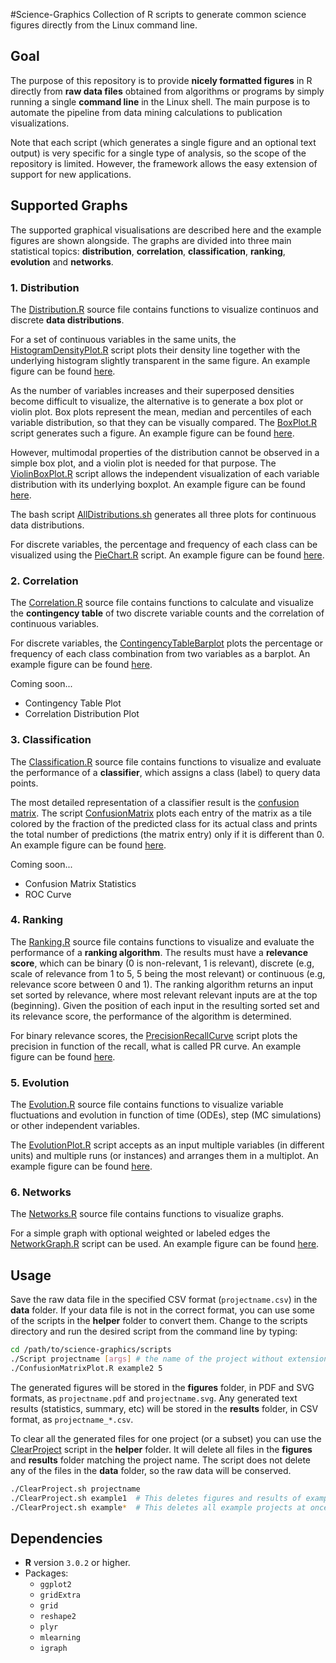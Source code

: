 #Science-Graphics
Collection of R scripts to generate common science figures directly from the Linux command line.

## Goal
The purpose of this repository is to provide **nicely formatted figures** in R directly from **raw data files** obtained from algorithms or programs by simply running a single **command line** in the Linux shell. 
The main purpose is to automate the pipeline from data mining calculations to publication visualizations.

Note that each script (which generates a single figure and an optional text output) is very specific for a single type of analysis, so the scope of the repository is limited. 
However, the framework allows the easy extension of support for new applications.

## Supported Graphs
The supported graphical visualisations are described here and the example figures are shown alongside.
The graphs are divided into three main statistical topics: **distribution**, **correlation**, **classification**, **ranking**, **evolution** and **networks**.

### 1. Distribution

The [Distribution.R](source/Distribution.R) source file contains functions to visualize continuos and discrete **data distributions**.

For a set of continuous variables in the same units, the [HistogramDensityPlot.R](scripts/HistogramDensityPlot.R) script plots their density line together with the underlying histogram slightly transparent in the same figure. 
An example figure can be found [here](figures/example1_density.pdf).

As the number of variables increases and their superposed densities become difficult to visualize, the alternative is to generate a box plot or violin plot. Box plots represent the mean, median and percentiles of each variable distribution, so that they can be visually compared. The [BoxPlot.R](scripts/BoxPlot.R) script generates such a figure.
An example figure can be found [here](figures/example7_boxplot.pdf).

However, multimodal properties of the distribution cannot be observed in a simple box plot, and a violin plot is needed for that purpose. The [ViolinBoxPlot.R](scripts/ViolinBoxPlot.R) script allows the independent visualization of each variable distribution with its underlying boxplot.
An example figure can be found [here](figures/example7_violinplot.pdf).

The bash script [AllDistributions.sh](scripts/AllDistributions.sh) generates all three plots for continuous data distributions.

For discrete variables, the percentage and frequency of each class can be visualized using the [PieChart.R](scripts/PieChart.R) script.
An example figure can be found [here](figures/example6.pdf).

### 2. Correlation

The [Correlation.R](source/Correlation.R) source file contains functions to calculate and visualize the **contingency table** of two discrete variable counts and the correlation of continuous variables.

For discrete variables, the [ContingencyTableBarplot](scripts/ContingencyTableBarplot.R) plots the percentage or frequency of each class combination from two variables as a barplot.
An example figure can be found [here](figures/example5.pdf).

Coming soon...
  - Contingency Table Plot
  - Correlation Distribution Plot

### 3. Classification

The [Classification.R](source/Classification.R) source file contains functions to visualize and evaluate the performance of a **classifier**, which assigns a class (label) to query data points.

The most detailed representation of a classifier result is the [confusion matrix](https://en.wikipedia.org/wiki/Confusion_matrix). 
The script [ConfusionMatrix](scripts/ConfusionMatrix.R) plots each entry of the matrix as a tile colored by the fraction of the predicted class for its actual class and prints the total number of predictions (the matrix entry) only if it is different than 0.
An example figure can be found [here](figures/example2.pdf).

Coming soon...
  - Confusion Matrix Statistics
  - ROC Curve

### 4. Ranking

The [Ranking.R](source/Ranking.R) source file contains functions to visualize and evaluate the performance of a **ranking algorithm**.
The results must have a **relevance score**, which can be binary (0 is non-relevant, 1 is relevant), discrete (e.g, scale of relevance from 1 to 5, 5 being the most relevant) or continuous (e.g, relevance score between 0 and 1).
The ranking algorithm returns an input set sorted by relevance, where most relevant relevant inputs are at the top (beginning).
Given the position of each input in the resulting sorted set and its relevance score, the performance of the algorithm is determined. 

For binary relevance scores, the [PrecisionRecallCurve](scripts/PrecisionRecallCurve.R) script plots the precision in function of the recall, what is called PR curve.
An example figure can be found [here](figures/example3.pdf).
  
### 5. Evolution

The [Evolution.R](source/Evolution.R) source file contains functions to visualize variable fluctuations and evolution in function of time (ODEs), step (MC simulations) or other independent variables.

The [EvolutionPlot.R](scripts/EvolutionPlot.R) script accepts as an input multiple variables (in different units) and multiple runs (or instances) and arranges them in a multiplot.
An example figure can be found [here](figures/example4.pdf).
  
### 6. Networks

The [Networks.R](source/Networks.R) source file contains functions to visualize graphs.

For a simple graph with optional weighted or labeled edges the [NetworkGraph.R](scripts/NetworkGraph.R) script can be used.
An example figure can be found [here](figures/example8.pdf).

## Usage
Save the raw data file in the specified CSV format (`projectname.csv`) in the **data** folder.
If your data file is not in the correct format, you can use some of the scripts in the **helper** folder to convert them.
Change to the scripts directory and run the desired script from the command line by typing:

```bash
cd /path/to/science-graphics/scripts
./Script projectname [args] # the name of the project without extension, optional arguments
./ConfusionMatrixPlot.R example2 5
```

The generated figures will be stored in the **figures** folder, in PDF and SVG formats, as `projectname.pdf` and `projectname.svg`.
Any generated text results (statistics, summary, etc) will be stored in the **results** folder, in CSV format, as `projectname_*.csv`.

To clear all the generated files for one project (or a subset) you can use the [ClearProject](scripts/ClearProject.sh) script in the **helper** folder.
It will delete all files in the **figures** and **results** folder matching the project name.
The script does not delete any of the files in the **data** folder, so the raw data will be conserved.

```bash
./ClearProject.sh projectname
./ClearProject.sh example1  # This deletes figures and results of example1
./ClearProject.sh example*  # This deletes all example projects at once
```

## Dependencies
- **R** version `3.0.2` or higher.
- Packages: 
  - `ggplot2`
  - `gridExtra`
  - `grid`
  - `reshape2`
  - `plyr`
  - `mlearning`
  - `igraph`
